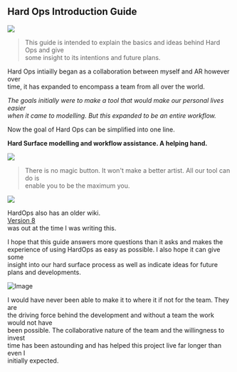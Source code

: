 ## Hard Ops Introduction Guide      
        
![](.\img\logo.gif)     
        
> This guide is intended to explain the basics and ideas behind Hard Ops and give       
> some insight to its intentions and future plans.      
        
Hard Ops intiailly began as a collaboration between myself and AR however over      
time, it has expanded to encompass a team from all over the world.      
        
*The goals initially were to make a tool that would make our personal lives easier      
when it came to modelling. But this expanded to be an entire workflow.*     
        
Now the goal of Hard Ops can be simplified into one line.       
        
**Hard Surface modelling and workflow assistance. A helping hand.**     
        
![](.\img\ohno.gif)     
        
>There is no magic button. It won't make a better artist. All our tool can do is        
enable you to be the maximum you.       
        
![](.\img\computer3.gif)        
        
HardOps also has an older wiki.     
[Version 8](https://masterxeon1001.com/2016/05/28/hard-ops-8-release-notes/)        
 was out at the time I was writing this.        
        
I hope that this guide answers more questions than it asks and makes the        
experience of using HardOps as easy as possible. I also hope it can give some       
insight into our hard surface process as well as indicate ideas for future      
plans and developments.     
        
![Image](https://cdn3.artstation.com/p/assets/images/images/002/334/031/large/jerry-perkins-mx1001-h6-5.jpg)        
        
I would have never been able to make it to where it if not for the team. They are       
the driving force behind the development and without a team the work would not have     
been possible. The collaborative nature of the team and the willingness to invest       
time has been astounding and has helped this project live far longer than even I        
initially expected.     
